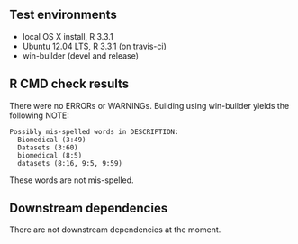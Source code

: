 ## Test environments
* local OS X install, R 3.3.1
* Ubuntu 12.04 LTS, R 3.3.1 (on travis-ci)
* win-builder (devel and release)

## R CMD check results
There were no ERRORs or WARNINGs.
Building using win-builder yields the following NOTE:

	Possibly mis-spelled words in DESCRIPTION:
	  Biomedical (3:49)
	  Datasets (3:60)
	  biomedical (8:5)
	  datasets (8:16, 9:5, 9:59)

These words are not mis-spelled.

## Downstream dependencies
There are not downstream dependencies at the moment.
